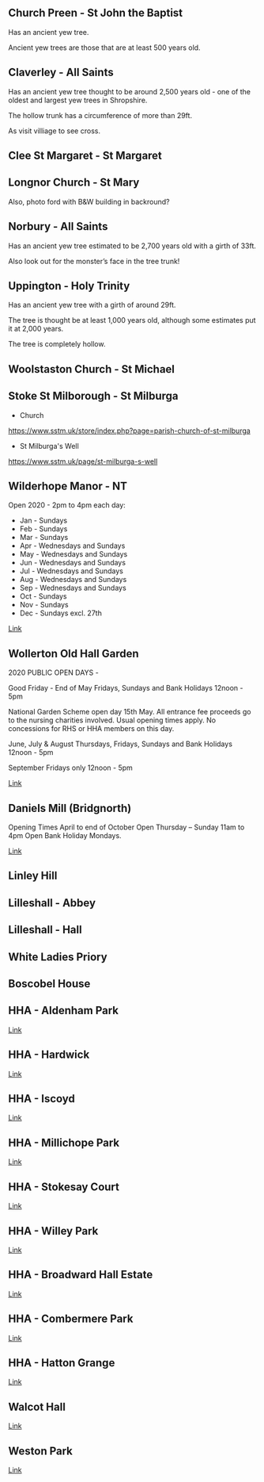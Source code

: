 ## Church Preen - St John the Baptist

Has an ancient yew tree.

Ancient yew trees are those that are at least 500 years old.

## Claverley - All Saints

Has an ancient yew tree thought to be around 2,500 years old  - one of the oldest and largest yew trees in Shropshire.

The hollow trunk has a circumference of more than 29ft.

As visit villiage to see cross.

## Clee St Margaret - St Margaret

## Longnor Church - St Mary

Also, photo ford with B&W building in backround?

## Norbury - All Saints

Has an ancient yew tree estimated to be 2,700 years old with a girth of 33ft.

Also look out for the monster’s face in the tree trunk!

## Uppington - Holy Trinity

Has an ancient yew tree with a girth of around 29ft.

The tree is thought be at least 1,000 years old, although some estimates put it at 2,000 years.

The tree is completely hollow.

## Woolstaston Church - St Michael

## Stoke St Milborough - St Milburga

- Church

https://www.sstm.uk/store/index.php?page=parish-church-of-st-milburga

- St Milburga's Well

https://www.sstm.uk/page/st-milburga-s-well

## Wilderhope Manor - NT

Open 2020 - 2pm to 4pm each day:
- Jan - Sundays
- Feb - Sundays
- Mar - Sundays
- Apr - Wednesdays and Sundays
- May - Wednesdays and Sundays
- Jun - Wednesdays and Sundays
- Jul - Wednesdays and Sundays
- Aug - Wednesdays and Sundays
- Sep - Wednesdays and Sundays
- Oct - Sundays
- Nov - Sundays
- Dec - Sundays excl. 27th

[Link](https://www.nationaltrust.org.uk/wilderhope-manor)

## Wollerton Old Hall Garden

2020 PUBLIC OPEN DAYS -

Good Friday - End of May
Fridays, Sundays and Bank Holidays 12noon - 5pm

National Garden Scheme open day 15th May. All entrance fee proceeds go to the nursing charities involved. Usual opening times apply. No concessions for RHS or HHA members on this day.

June, July & August
Thursdays, Fridays, Sundays and Bank Holidays 12noon - 5pm
 
September
Fridays only 12noon - 5pm

[Link](http://www.wollertonoldhallgarden.com/)

## Daniels Mill (Bridgnorth)

Opening Times
April to end of October
Open Thursday – Sunday 11am to 4pm
Open Bank Holiday Mondays.

[Link](https://www.danielsmill.co.uk/)

## Linley Hill

## Lilleshall - Abbey

## Lilleshall - Hall

## White Ladies Priory

## Boscobel House



## HHA - Aldenham Park

[Link](https://www.historichouses.org/houses/house-listing/aldenham-park.html)

## HHA - Hardwick

[Link](https://www.historichouses.org/houses/house-listing/hardwick.html)

## HHA - Iscoyd

[Link](https://www.historichouses.org/houses/house-listing/iscoyd-park.html)

## HHA - Millichope Park

[Link](https://www.historichouses.org/houses/house-listing/millichope-park.html)

## HHA - Stokesay Court

[Link](https://www.historichouses.org/houses/house-listing/stokesay-court.html)

## HHA - Willey Park

[Link](https://www.historichouses.org/houses/house-listing/willey-park.html)

## HHA - Broadward Hall Estate

[Link](https://www.historichouses.org/houses/house-listing/broadward-hall-estate.html)

## HHA - Combermere Park

[Link](https://www.historichouses.org/houses/house-listing/combermere-abbey.html)

## HHA - Hatton Grange

[Link](https://www.historichouses.org/houses/house-listing/hatton-grange.html)

## Walcot Hall

[Link](https://www.historichouses.org/houses/house-listing/walcot-hall.html)

## Weston Park

[Link](https://www.historichouses.org/houses/house-listing/weston-park.html)

